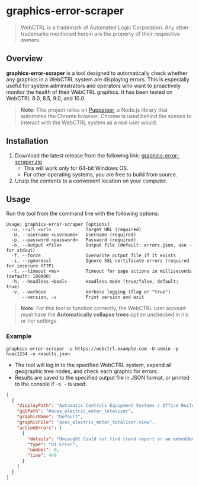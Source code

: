 # graphics-error-scraper

> WebCTRL is a trademark of Automated Logic Corporation. Any other trademarks mentioned herein are the property of their respective owners.

## Overview

**graphics-error-scraper** is a tool designed to automatically check whether any graphics in a WebCTRL system are displaying errors. This is especially useful for system administrators and operators who want to proactively monitor the health of their WebCTRL graphics. It has been tested on WebCTRL 8.0, 8.5, 9.0, and 10.0.

> **Note:** This project relies on [Puppeteer](https://pptr.dev/), a Node.js library that automates the Chrome browser. Chrome is used behind the scenes to interact with the WebCTRL system as a real user would.

## Installation

1. Download the latest release from the following link:
   [graphics-error-scraper.zip](https://github.com/automatic-controls/graphics-error-scraper/releases/latest/download/graphics-error-scraper.zip)
   - This will work only for 64-bit Windows OS.
   - For other operating systems, you are free to build from source.
2. Unzip the contents to a convenient location on your computer.

## Usage

Run the tool from the command line with the following options:

```
Usage: graphics-error-scraper [options]
  -u, --url <url>             Target URL (required)
  -U, --username <username>   Username (required)
  -p, --password <password>   Password (required)
  -o, --output <file>         Output file (default: errors.json, use - for stdout)
  -f, --force                 Overwrite output file if it exists
  -i, --ignoressl             Ignore SSL certificate errors (required for insecure HTTP)
  -t, --timeout <ms>          Timeout for page actions in milliseconds (default: 180000)
  -h, --headless <bool>       Headless mode (true/false, default: true)
  -v, --verbose               Verbose logging (flag or "true")
      --version, -v           Print version and exit
```

> **Note:** For this tool to function correctly, the WebCTRL user account must have the **Automatically collapse trees** option unchecked in his or her settings.

### Example

```
graphics-error-scraper -u https://webctrl.example.com -U admin -p hvac1234 -o results.json
```

- The tool will log in to the specified WebCTRL system, expand all geographic tree nodes, and check each graphic for errors.
- Results are saved to the specified output file in JSON format, or printed to the console if `-o -` is used.

```json
[
  {
    "displayPath": "Automatic Controls Equipment Systems / Office Building / Utilities / Building Electric Meter Totalizer",
    "gqlPath": "#aces_electric_meter_totalizer",
    "graphicName": "Default",
    "graphicFile": "aces_electric_meter_totalizer.view",
    "actionErrors": [
      {
        "details": "Uncaught Could not find trend report or an embedded trend at real_pwr_tn",
        "type": "UI_Error",
        "number": 0,
        "line": 449
      }
    ]
  }
]
```